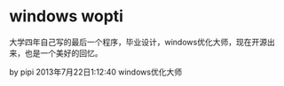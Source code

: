 windows wopti
===========

大学四年自己写的最后一个程序，毕业设计，windows优化大师，现在开源出来，也是一个美好的回忆。

by pipi 2013年7月22日1:12:40
windows优化大师
